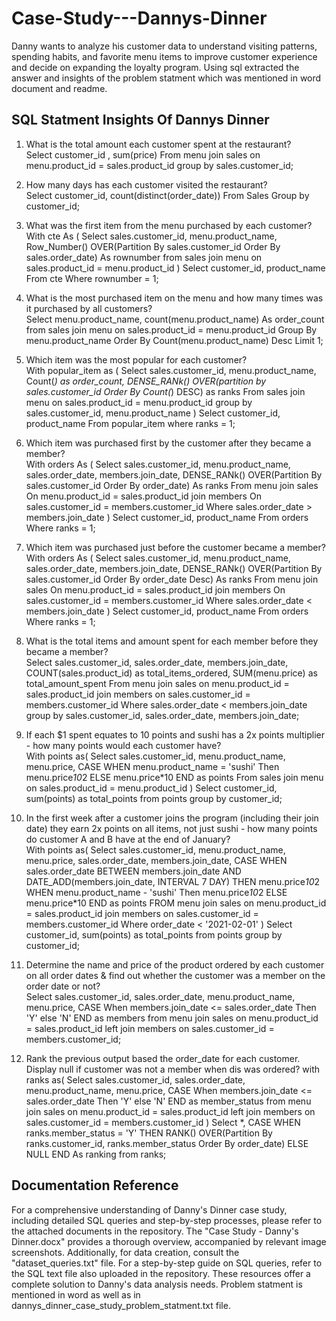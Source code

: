 # Case-Study---Dannys-Dinner
Danny wants to analyze his customer data to understand visiting patterns, spending habits, and favorite menu items to improve customer experience and decide on expanding the loyalty program.   Using sql extracted the answer and insights of the problem statment which was mentioned in word document and readme.

## SQL Statment Insights Of Dannys Dinner

1)	What is the total amount each customer spent at the restaurant? <br />
   Select customer_id , sum(price) From menu join sales on menu.product_id = sales.product_id group by sales.customer_id;

2) How many days has each customer visited the restaurant? <br />
   Select customer_id, count(distinct(order_date)) From Sales Group by customer_id;

3) What was the first item from the menu purchased by each customer? <br />
  With cte As
(
Select sales.customer_id, menu.product_name,
Row_Number() OVER(Partition By sales.customer_id Order By sales.order_date) As rownumber
from sales join menu on sales.product_id = menu.product_id
)
Select customer_id, product_name From cte Where rownumber = 1;

4) What is the most purchased item on the menu and how many times was it purchased by all customers? <br />
  Select  menu.product_name, count(menu.product_name) As order_count
from sales join menu on sales.product_id = menu.product_id
Group By menu.product_name
Order By Count(menu.product_name) Desc Limit 1;

5) Which item was the most popular for each customer? <br />
  With popular_item as (
Select sales.customer_id, menu.product_name,
Count(*) as order_count,
DENSE_RANk() OVER(partition by sales.customer_id Order By Count(*) DESC) as ranks
From sales 
join menu on sales.product_id = menu.product_id
group by sales.customer_id, menu.product_name
)
Select customer_id, product_name From popular_item where ranks = 1;

6) Which item was purchased first by the customer after they became a member? <br />
  With orders As (
Select sales.customer_id, menu.product_name, sales.order_date, members.join_date,
DENSE_RANk() OVER(Partition By sales.customer_id Order By order_date) As ranks
From menu join sales On menu.product_id = sales.product_id
join members On sales.customer_id = members.customer_id
Where sales.order_date > members.join_date
)
Select customer_id, product_name From orders Where ranks = 1; 

7) Which item was purchased just before the customer became a member? <br />
  With orders As (
Select sales.customer_id, menu.product_name, sales.order_date, members.join_date,
DENSE_RANk() OVER(Partition By sales.customer_id Order By order_date Desc) As ranks
From menu join sales On menu.product_id = sales.product_id
join members On sales.customer_id = members.customer_id
Where sales.order_date < members.join_date
)
Select customer_id, product_name From orders Where ranks = 1;

8) What is the total items and amount spent for each member before they became a member? <br />
   Select sales.customer_id, sales.order_date, members.join_date,
COUNT(sales.product_id) as total_items_ordered, 
SUM(menu.price) as total_amount_spent
From menu join sales on menu.product_id = sales.product_id
join members on sales.customer_id = members.customer_id
Where sales.order_date < members.join_date
group by sales.customer_id, sales.order_date, members.join_date;

9) If each $1 spent equates to 10 points and sushi has a 2x points multiplier - how many points would each customer have? <br />
  With points as(
Select sales.customer_id, menu.product_name, menu.price,
CASE 
    WHEN menu.product_name = 'sushi' Then menu.price*10*2
    ELSE menu.price*10
    END as points
From sales join menu 
on sales.product_id = menu.product_id
)
Select customer_id, sum(points) as total_points from points group by customer_id;

10) In the first week after a customer joins the program (including their join date) they earn 2x points on all items, not just sushi - how many points do customer A and B have at the end of January? <br />
  With points as(
Select sales.customer_id, menu.product_name, menu.price, sales.order_date, members.join_date,
CASE
    WHEN sales.order_date BETWEEN members.join_date AND DATE_ADD(members.join_date, INTERVAL 7 DAY) THEN menu.price*10*2
    WHEN menu.product_name - 'sushi' Then menu.price*10*2
    ELSE menu.price*10
    END as points
FROM menu
join sales on menu.product_id = sales.product_id
join members on sales.customer_id = members.customer_id
Where  order_date < '2021-02-01'
)
Select customer_id, sum(points) as total_points
from points group by customer_id;

11) Determine the name and price of the product ordered by each customer on all order dates & find out whether the customer was a member on the order date or not? <br />
  Select sales.customer_id, sales.order_date, menu.product_name, menu.price,
CASE
    When members.join_date <= sales.order_date Then 'Y'
    else 'N'
    END as members
from menu 
join sales on menu.product_id = sales.product_id
left join members on sales.customer_id = members.customer_id;

12) Rank the  previous output based the order_date  for each customer. Display null if customer was not a member  when dis was ordered?
    with ranks as(
Select sales.customer_id, sales.order_date, menu.product_name, menu.price,
CASE
    When members.join_date <= sales.order_date Then 'Y'
    else 'N'
    END as member_status
from menu 
join sales on menu.product_id = sales.product_id
left join members on sales.customer_id = members.customer_id
)
Select *,
CASE
    WHEN ranks.member_status = 'Y' THEN RANK() OVER(Partition By ranks.customer_id, ranks.member_status Order By order_date)
    ELSE NULL
    END As ranking
from ranks;

## Documentation Reference
For a comprehensive understanding of Danny's Dinner case study, including detailed SQL queries and step-by-step processes, please refer to the attached documents in the repository. The "Case Study - Danny's Dinner.docx" provides a thorough overview, accompanied by relevant image screenshots. Additionally, for data creation, consult the "dataset_queries.txt" file. For a step-by-step guide on SQL queries, refer to the SQL text file also uploaded in the repository. These resources offer a complete solution to Danny's data analysis needs. Problem statment is mentioned in word as well as in dannys_dinner_case_study_problem_statment.txt file.

    
   
